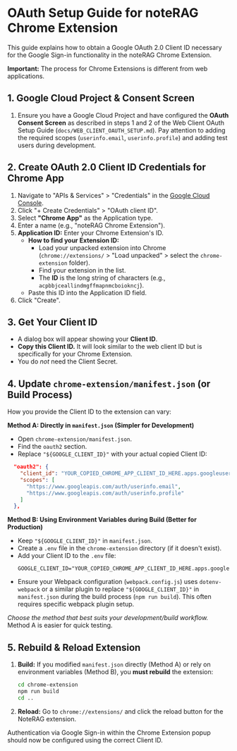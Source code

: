 # OAuth Setup Guide for noteRAG Chrome Extension

This guide explains how to obtain a Google OAuth 2.0 Client ID necessary for the Google Sign-in functionality in the noteRAG Chrome Extension.

**Important:** The process for Chrome Extensions is different from web applications.

## 1. Google Cloud Project & Consent Screen

1.  Ensure you have a Google Cloud Project and have configured the **OAuth Consent Screen** as described in steps 1 and 2 of the Web Client OAuth Setup Guide (`docs/WEB_CLIENT_OAUTH_SETUP.md`). Pay attention to adding the required scopes (`userinfo.email`, `userinfo.profile`) and adding test users during development.

## 2. Create OAuth 2.0 Client ID Credentials for Chrome App

1.  Navigate to "APIs & Services" > "Credentials" in the [Google Cloud Console](https://console.cloud.google.com/).
2.  Click "+ Create Credentials" > "OAuth client ID".
3.  Select **"Chrome App"** as the Application type.
4.  Enter a name (e.g., "noteRAG Chrome Extension").
5.  **Application ID:** Enter your Chrome Extension's ID.
    *   **How to find your Extension ID:**
        *   Load your unpacked extension into Chrome (`chrome://extensions/` > "Load unpacked" > select the `chrome-extension` folder).
        *   Find your extension in the list.
        *   The **ID** is the long string of characters (e.g., `acpbbjceallindmgffmapnmcboiokncj`).
    *   Paste this ID into the Application ID field.
6.  Click "Create".

## 3. Get Your Client ID

*   A dialog box will appear showing your **Client ID**.
*   **Copy this Client ID.** It will look similar to the web client ID but is specifically for your Chrome Extension.
*   You do *not* need the Client Secret.

## 4. Update `chrome-extension/manifest.json` (or Build Process)

How you provide the Client ID to the extension can vary:

**Method A: Directly in `manifest.json` (Simpler for Development)**

*   Open `chrome-extension/manifest.json`.
*   Find the `oauth2` section.
*   Replace `"${GOOGLE_CLIENT_ID}"` with your actual copied Client ID:

```json
  "oauth2": {
    "client_id": "YOUR_COPIED_CHROME_APP_CLIENT_ID_HERE.apps.googleusercontent.com",
    "scopes": [
      "https://www.googleapis.com/auth/userinfo.email",
      "https://www.googleapis.com/auth/userinfo.profile"
    ]
  },
```

**Method B: Using Environment Variables during Build (Better for Production)**

*   Keep `"${GOOGLE_CLIENT_ID}"` in `manifest.json`.
*   Create a `.env` file in the `chrome-extension` directory (if it doesn't exist).
*   Add your Client ID to the `.env` file:
    ```env
    GOOGLE_CLIENT_ID="YOUR_COPIED_CHROME_APP_CLIENT_ID_HERE.apps.googleusercontent.com"
    ```
*   Ensure your Webpack configuration (`webpack.config.js`) uses `dotenv-webpack` or a similar plugin to replace `"${GOOGLE_CLIENT_ID}"` in `manifest.json` during the build process (`npm run build`). This often requires specific webpack plugin setup.

*Choose the method that best suits your development/build workflow.* Method A is easier for quick testing.

## 5. Rebuild & Reload Extension

1.  **Build:** If you modified `manifest.json` directly (Method A) or rely on environment variables (Method B), you **must rebuild** the extension:
    ```bash
    cd chrome-extension
    npm run build
    cd ..
    ```
2.  **Reload:** Go to `chrome://extensions/` and click the reload button for the NoteRAG extension.

Authentication via Google Sign-in within the Chrome Extension popup should now be configured using the correct Client ID. 